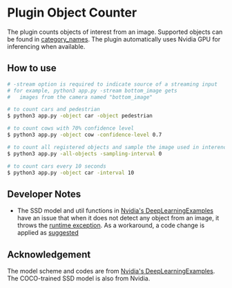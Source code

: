 # Plugin Object Counter

The plugin counts objects of interest from an image. Supported objects can be found in [category_names](category_names.txt). The plugin automatically uses Nvidia GPU for inferencing when available.

## How to use

```bash
# -stream option is required to indicate source of a streaming input
# for example, python3 app.py -stream bottom_image gets
#   images from the camera named "bottom_image"

# to count cars and pedestrian
$ python3 app.py -object car -object pedestrian

# to count cows with 70% confidence level
$ python3 app.py -object cow -confidence-level 0.7

# to count all registered objects and sample the image used in interencing
$ python3 app.py -all-objects -sampling-interval 0

# to count cars every 10 seconds
$ python3 app.py -object car -interval 10
```

## Developer Notes

- The SSD model and util functions in [Nvidia's DeepLearningExamples](https://github.com/NVIDIA/DeepLearningExamples) have an issue that when it does not detect any object from an image, it throws the [runtime exception](https://github.com/NVIDIA/DeepLearningExamples/issues/680). As a workaround, a code change is applied as [suggested](https://github.com/NVIDIA/DeepLearningExamples/issues/680#issuecomment-690337224)

## Acknowledgement

The model scheme and codes are from [Nvidia's DeepLearningExamples](https://github.com/NVIDIA/DeepLearningExamples). The COCO-trained SSD model is also from Nvidia.
